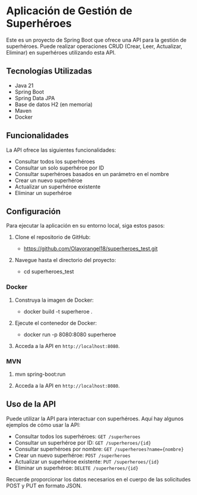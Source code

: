 # Aplicación de Gestión de Superhéroes

Este es un proyecto de Spring Boot que ofrece una API para la gestión de superhéroes. Puede realizar operaciones CRUD (Crear, Leer, Actualizar, Eliminar) en superhéroes utilizando esta API.

## Tecnologías Utilizadas

- Java 21
- Spring Boot
- Spring Data JPA
- Base de datos H2 (en memoria)
- Maven
- Docker

## Funcionalidades

La API ofrece las siguientes funcionalidades:

- Consultar todos los superhéroes
- Consultar un solo superhéroe por ID
- Consultar superhéroes basados en un parámetro en el nombre
- Crear un nuevo superhéroe
- Actualizar un superhéroe existente
- Eliminar un superhéroe

## Configuración

Para ejecutar la aplicación en su entorno local, siga estos pasos:

1. Clone el repositorio de GitHub:
    
    - https://github.com/Olavorangel18/superheroes_test.git

2. Navegue hasta el directorio del proyecto:

    - cd superheroes_test

### Docker

1. Construya la imagen de Docker:

    - docker build -t superheroe  .

2. Ejecute el contenedor de Docker:

    - docker run -p 8080:8080 superheroe

3. Acceda a la API en `http://localhost:8080`.

### MVN 

1. mvn spring-boot:run

2. Acceda a la API en `http://localhost:8080`.

## Uso de la API

Puede utilizar la API para interactuar con superhéroes. Aquí hay algunos ejemplos de cómo usar la API:

- Consultar todos los superhéroes: `GET /superheroes`
- Consultar un superhéroe por ID: `GET /superheroes/{id}`
- Consultar superhéroes por nombre: `GET /superheroes?name={nombre}`
- Crear un nuevo superhéroe: `POST /superheroes`
- Actualizar un superhéroe existente: `PUT /superheroes/{id}`
- Eliminar un superhéroe: `DELETE /superheroes/{id}`

Recuerde proporcionar los datos necesarios en el cuerpo de las solicitudes POST y PUT en formato JSON.

